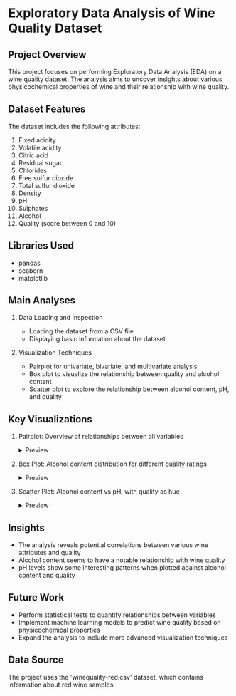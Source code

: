 # Exploratory Data Analysis of Wine Quality Dataset

## Project Overview
This project focuses on performing Exploratory Data Analysis (EDA) on a wine quality dataset. The analysis aims to uncover insights about various physicochemical properties of wine and their relationship with wine quality.

## Dataset Features
The dataset includes the following attributes:
1. Fixed acidity
2. Volatile acidity
3. Citric acid
4. Residual sugar
5. Chlorides
6. Free sulfur dioxide
7. Total sulfur dioxide
8. Density
9. pH
10. Sulphates
11. Alcohol
12. Quality (score between 0 and 10)

## Libraries Used
- pandas
- seaborn
- matplotlib

## Main Analyses
1. Data Loading and Inspection
   - Loading the dataset from a CSV file
   - Displaying basic information about the dataset

2. Visualization Techniques
   - Pairplot for univariate, bivariate, and multivariate analysis
   - Box plot to visualize the relationship between quality and alcohol content
   - Scatter plot to explore the relationship between alcohol content, pH, and quality

## Key Visualizations

1. Pairplot: Overview of relationships between all variables
   <details>
   <summary>Preview</summary>
   
   ![Pairplot](pairplot.png)
   </details>

2. Box Plot: Alcohol content distribution for different quality ratings
   <details>
   <summary>Preview</summary>
   
   ![Box Plot](boxplot.png)
   </details>

3. Scatter Plot: Alcohol content vs pH, with quality as hue
   <details>
   <summary>Preview</summary>
   
   ![Scatter Plot](scatterplot.png)
   </details>

## Insights
- The analysis reveals potential correlations between various wine attributes and quality
- Alcohol content seems to have a notable relationship with wine quality
- pH levels show some interesting patterns when plotted against alcohol content and quality

## Future Work
- Perform statistical tests to quantify relationships between variables
- Implement machine learning models to predict wine quality based on physicochemical properties
- Expand the analysis to include more advanced visualization techniques

## Data Source
The project uses the 'winequality-red.csv' dataset, which contains information about red wine samples.
